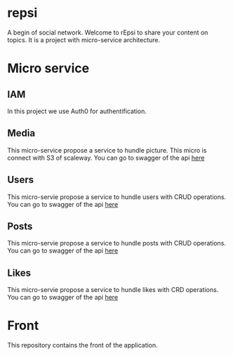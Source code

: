 # repsi
A  begin of social network. Welcome to rEpsi to share your content on topics. It is a project with micro-service architecture.

# Micro service
## IAM
  In this project we use Auth0 for authentification. 
## Media
  This micro-service propose a service to hundle picture. This micro is connect with S3 of scaleway.
  You can go to swagger of the api [here](http://api.paulsouille.fr/media/documentation)
## Users      
  This micro-servie propose a service to hundle users with CRUD operations.
    You can go to swagger of the api [here](http://api.paulsouille.fr/users/documentation)
## Posts      
  This micro-servie propose a service to hundle posts with CRUD operations.
  You can go to swagger of the api [here](http://api.paulsouille.fr/posts/documentation)
## Likes      
  This micro-servie propose a service to hundle likes with CRD operations.
    You can go to swagger of the api [here](http://api.paulsouille.fr/likes/documentation)

# Front
  This repository contains the front of the application. 
